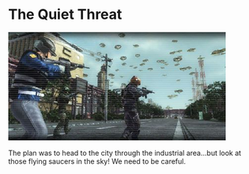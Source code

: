 # The Quiet Threat

![The Quiet Threat](../images/missions_thumbnails/M006_5.jpg)

The plan was to head to the city through the industrial area...but look at those flying saucers in the sky! We need to be careful.
